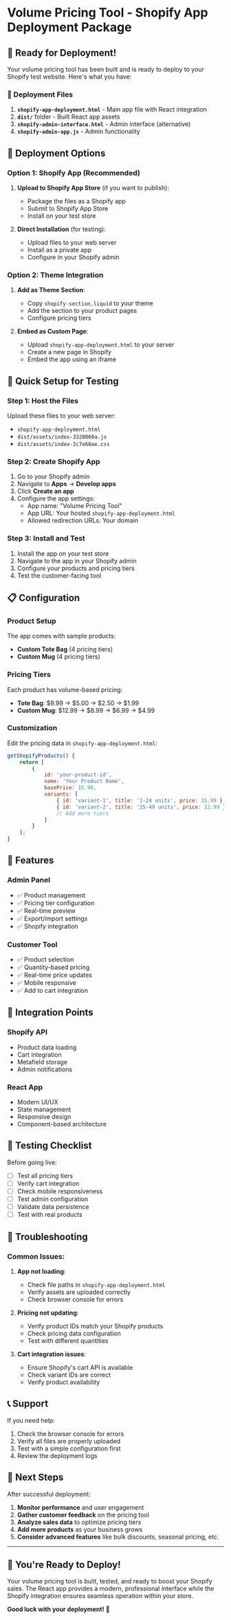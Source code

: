 # Volume Pricing Tool - Shopify App Deployment Package

## 🚀 Ready for Deployment!

Your volume pricing tool has been built and is ready to deploy to your Shopify test website. Here's what you have:

### 📁 Deployment Files

1. **`shopify-app-deployment.html`** - Main app file with React integration
2. **`dist/`** folder - Built React app assets
3. **`shopify-admin-interface.html`** - Admin interface (alternative)
4. **`shopify-admin-app.js`** - Admin functionality

## 🎯 Deployment Options

### Option 1: Shopify App (Recommended)

1. **Upload to Shopify App Store** (if you want to publish):
   - Package the files as a Shopify app
   - Submit to Shopify App Store
   - Install on your test store

2. **Direct Installation** (for testing):
   - Upload files to your web server
   - Install as a private app
   - Configure in your Shopify admin

### Option 2: Theme Integration

1. **Add as Theme Section**:
   - Copy `shopify-section.liquid` to your theme
   - Add the section to your product pages
   - Configure pricing tiers

2. **Embed as Custom Page**:
   - Upload `shopify-app-deployment.html` to your server
   - Create a new page in Shopify
   - Embed the app using an iframe

## 🔧 Quick Setup for Testing

### Step 1: Host the Files

Upload these files to your web server:
- `shopify-app-deployment.html`
- `dist/assets/index-3328060a.js`
- `dist/assets/index-2c7e60ae.css`

### Step 2: Create Shopify App

1. Go to your Shopify admin
2. Navigate to **Apps** → **Develop apps**
3. Click **Create an app**
4. Configure the app settings:
   - App name: "Volume Pricing Tool"
   - App URL: Your hosted `shopify-app-deployment.html`
   - Allowed redirection URLs: Your domain

### Step 3: Install and Test

1. Install the app on your test store
2. Navigate to the app in your Shopify admin
3. Configure your products and pricing tiers
4. Test the customer-facing tool

## 📋 Configuration

### Product Setup

The app comes with sample products:
- **Custom Tote Bag** (4 pricing tiers)
- **Custom Mug** (4 pricing tiers)

### Pricing Tiers

Each product has volume-based pricing:
- **Tote Bag**: $9.99 → $5.00 → $2.50 → $1.99
- **Custom Mug**: $12.99 → $8.99 → $6.99 → $4.99

### Customization

Edit the pricing data in `shopify-app-deployment.html`:
```javascript
getShopifyProducts() {
    return [
        {
            id: 'your-product-id',
            name: 'Your Product Name',
            basePrice: 15.99,
            variants: [
                { id: 'variant-1', title: '1-24 units', price: 15.99 },
                { id: 'variant-2', title: '25-49 units', price: 12.99 },
                // Add more tiers
            ]
        }
    ];
}
```

## 🎨 Features

### Admin Panel
- ✅ Product management
- ✅ Pricing tier configuration
- ✅ Real-time preview
- ✅ Export/import settings
- ✅ Shopify integration

### Customer Tool
- ✅ Product selection
- ✅ Quantity-based pricing
- ✅ Real-time price updates
- ✅ Mobile responsive
- ✅ Add to cart integration

## 🔗 Integration Points

### Shopify API
- Product data loading
- Cart integration
- Metafield storage
- Admin notifications

### React App
- Modern UI/UX
- State management
- Responsive design
- Component-based architecture

## 🧪 Testing Checklist

Before going live:
- [ ] Test all pricing tiers
- [ ] Verify cart integration
- [ ] Check mobile responsiveness
- [ ] Test admin configuration
- [ ] Validate data persistence
- [ ] Test with real products

## 🚨 Troubleshooting

### Common Issues:

1. **App not loading**:
   - Check file paths in `shopify-app-deployment.html`
   - Verify assets are uploaded correctly
   - Check browser console for errors

2. **Pricing not updating**:
   - Verify product IDs match your Shopify products
   - Check pricing data configuration
   - Test with different quantities

3. **Cart integration issues**:
   - Ensure Shopify's cart API is available
   - Check variant IDs are correct
   - Verify product availability

## 📞 Support

If you need help:
1. Check the browser console for errors
2. Verify all files are properly uploaded
3. Test with a simple configuration first
4. Review the deployment logs

## 🎯 Next Steps

After successful deployment:
1. **Monitor performance** and user engagement
2. **Gather customer feedback** on the pricing tool
3. **Analyze sales data** to optimize pricing tiers
4. **Add more products** as your business grows
5. **Consider advanced features** like bulk discounts, seasonal pricing, etc.

---

## 🎉 You're Ready to Deploy!

Your volume pricing tool is built, tested, and ready to boost your Shopify sales. The React app provides a modern, professional interface while the Shopify integration ensures seamless operation within your store.

**Good luck with your deployment!** 🚀 